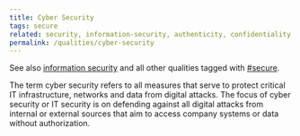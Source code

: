 ```yaml
---
title: Cyber Security
tags: secure
related: security, information-security, authenticity, confidentiality
permalink: /qualities/cyber-security
---
```


See also [information security](/qualities/information-security) and all other qualities tagged with [#secure](/tag-secure/).

The term cyber security refers to all measures that serve to protect critical IT infrastructure, networks and data from digital attacks. 
The focus of cyber security or IT security is on defending against all digital attacks from internal or external sources that aim to access company systems or data without authorization.